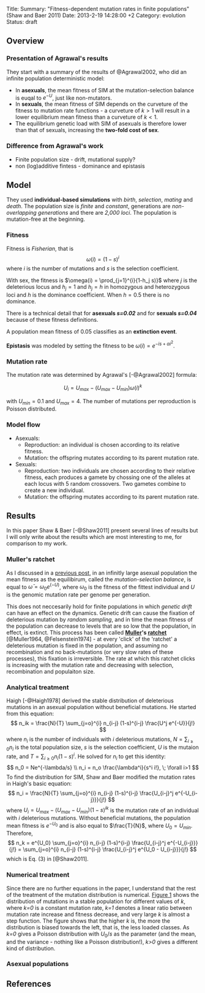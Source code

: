Title: Summary: "Fitness-dependent mutation rates in finite populations" (Shaw and Baer 2011)
Date: 2013-2-19 14:28:00 +2
Category: evolution
Status: draft

## Overview 

### Presentation of Agrawal's results

They start with a summary of the results of @Agrawal2002, who did an infinite population deterministic model:

* In **asexuals**, the mean fitness of SIM at the mutation-selection balance is euqal to $e^{-U}$, just like non-mutators.
* In **sexuals**, the mean fitness of SIM depends on the curveture of the fitness to mutation rate functions - a curveture of $k>1$ will result in a lower equilibrium mean fitness than a curveture of $k<1$.
* The equilibrium genetic load with SIM of asexuals is therefore lower than that of sexuals, increasing the **two-fold cost of sex**.

### Difference from Agrawal's work

* Finite population size - drift, mutational supply?
* non (log)additive fintess - dominance and epistasis

## Model

They used **individual-based simulations** with *birth*, *selection*, *mating* and *death*. The population size is *finite* and *constant*, generations are *non-overlapping generations* and there are *2,000 loci*. The population is mutation-free at the beginning.

### Fitness

Fitness is *Fisherian*, that is 
$$
\omega(i) = (1-s)^i
$$
where *i* is the number of mutations and *s* is the selection coefficient. 

With sex, the fitness is $\omega(i) = \prod_{j=1}^{i}{1-h_j s)}$ where *j* is the deleterious locus and $h_j=1$ and $h_j=h$ in homozygous and heterozygous loci and *h* is the dominance coefficient. When $h=0.5$ there is no dominance. 

There is a technical detail that for **asexuals *s=0.02*** and for **sexuals *s=0.04*** because of these fitness definitions.

A population mean fitness of 0.05 classifies as an **extinction event**.

**Epistasis** was modeled by setting the fitness to be $\omega(i) = e^{-is+\alpha i^2}$.

### Mutation rate

The mutation rate was determined by Agrawal's [-@Agrawal2002] formula:

$$
U_{i} = U_{max}-(U_{max}-U_{min})\omega(i)^k
$$

with $U_{min}=0.1$ and $U_{max}=4$. The number of mutations per reproduction is Poisson distributed. 

### Model flow

- Asexuals:
    - Reproduction: an individual is chosen according to its relative fitness.
    - Mutation: the offspring mutates according to its parent mutation rate.
- Sexuals:
    - Reproduction: two individuals are chosen according to their relative fitness, each produces a gamete by chossing one of the alleles at each locus with 5 random crossovers. Two gametes combine to create a new individual.
    - Mutation: the offspring mutates according to its parent mutation rate.

## Results

In this paper Shaw & Baer [-@Shaw2011] present several lines of results but I will only write about the results which are most interesting to me, for comparison to my work.

### Muller's ratchet

As I discussed in a [previous post](/mean-fitness-at-the-mutation-selection-balance/), in an infinitly large asexual population the mean fitness as the equilibirum, called the *mutation-selection balance*, is equal to $\bar{\omega} = \omega_0 e^(-U)$, where $\omega_0$ is the fitness of the fittest individual and $U$ is the genomic mutation rate per genome per generation.

This does not neccesarily hold for finite populations in which *genetic drift* can have an effect on the dynamics. Genetic drift can cause the fixation of deleterious mutation by *random sampling*, and in time the mean fitness of the population can decrease to levels that are so low that the population, in effect, is extinct. This process has been called **[Muller]'s [ratchet]** [@Muller1964, @Felsenstein1974] - at every 'click' of the 'ratchet' a deleterious mutation is fixed in the population, and assuming no recombination and no back-mutations (or very slow rates of these processes), this fixation is irreversible. The rate at which this ratchet clicks is increasing with the mutation rate and decreasing with selection, recombination and populaiton size.

### Analytical treatment

Haigh [-@Haigh1978] derived the stable distribution of deleterious mutations in an asexual population without beneficial mutations. He started from this equation:
$$
n_ik = \frac{N}{T} \sum_{j=o}^{i} n_{i-j} (1-s)^{i-j} \frac{U^j e^{-U}}{j!}
$$
where $n_i$ is the number of individuals with *i* deleterious mutations, $N=\sum_{i \ge 0} n_i$ is the total population size, *s* is the selection coefficient, *U* is the mutaion rate, and $T = \sum_{i \ge 0} n_i (1-s)^i$. He solved for $n_i$ to get this identity:
$$
n_0 = Ne^{-\lambda/s} \\
n_i = n_o \frac{\lambda^i}{s^i i!}, \; \forall i>1
$$
To find the distribution for SIM, Shaw and Baer modified the mutation rates in Haigh's basic equation:
$$
n_i = \frac{N}{T} \sum_{j=o}^{i} n_{i-j} (1-s)^{i-j} \frac{U_{i-j}^j e^{-U_{i-j}}}{j!}
$$
where $U_{i} = U_{max} - (U_{max} - U_{min})(1-s)^{ik}$ is the mutation rate of an individual with $i$ deleterious mutations.
Without beneficial mutations, the population mean fitness is $e^{-U_0}$ and is also equal to $\frac{T}{N}$, where $U_0 = U_{min}$. Therefore,
$$
n_k = e^{U_0} \sum_{j=o}^{i} n_{i-j} (1-s)^{i-j} \frac{U_{i-j}^j e^{-U_{i-j}}}{j!} = 
\sum_{j=o}^{i} n_{i-j} (1-s)^{i-j} \frac{U_{i-j}^j e^{U_0 - U_{i-j}}}{j!}
$$
which is Eq. (3) in [@Shaw2011]. 

### Numerical treatment 

Since there are no further equations in the paper, I understand that the rest of the treatment of the mutation distribution is numerical. [Figure 1] shows the distribution of mutations in a stable population for different values of *k*, where *k=0* is a constant mutation rate, *k=1* denotes a linear ratio between mutation rate increase and fitness decrease, and very large *k* is almost a step function. The figure shows that the higher *k* is, the more the distribution is biased towards the left, that is, the less loaded classes. As *k=0* gives a Poisson distribution with $U_0/s$ as the parameter (and the mean, and the variance - nothing like a Poisson distribution!), *k>0* gives a different kind of distribution.

### Asexual populations




## References

[Muller]: http://en.wikipedia.org/wiki/Hermann_Joseph_Muller
[ratchet]: http://en.wikipedia.org/wiki/Ratchet_(device)
[Figure 1]: http://onlinelibrary.wiley.com/store/10.1111/j.1420-9101.2011.02320.x/asset/image_n/JEB_2320_f2.gif?v=1&t=hdgbdo6r&s=e408de2de296548126498e914767d39207b9317a